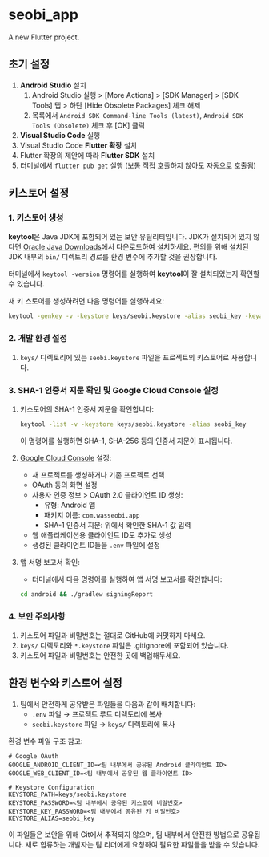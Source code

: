 # seobi_app

A new Flutter project.

## 초기 설정

1. **Android Studio** 설치
   1. Android Studio 실행 > [More Actions] > [SDK Manager] > [SDK Tools] 탭 > 하단 [Hide Obsolete Packages] 체크 해제
   2. 목록에서 `Android SDK Command-line Tools (latest)`, `Android SDK Tools (Obsolete)` 체크 후 [OK] 클릭
2. **Visual Studio Code** 실행
3. Visual Studio Code **Flutter 확장** 설치
4. Flutter 확장의 제안에 따라 **Flutter SDK** 설치
5. 터미널에서 `flutter pub get` 실행 (보통 직접 호출하지 않아도 자동으로 호출됨)

## 키스토어 설정

### 1. 키스토어 생성
**keytool**은 Java JDK에 포함되어 있는 보안 유틸리티입니다. JDK가 설치되어 있지 않다면 [Oracle Java Downloads](https://www.oracle.com/java/technologies/downloads/)에서 다운로드하여 설치하세요. 편의를 위해 설치된 JDK 내부의 `bin/` 디렉토리 경로를 환경 변수에 추가할 것을 권장합니다.

터미널에서 `keytool -version` 명령어를 실행하여 **keytool**이 잘 설치되었는지 확인할 수 있습니다.

새 키 스토어를 생성하려면 다음 명령어를 실행하세요:

```bash
keytool -genkey -v -keystore keys/seobi.keystore -alias seobi_key -keyalg RSA -keysize 2048 -validity 10000
```

### 2. 개발 환경 설정

1. `keys/` 디렉토리에 있는 `seobi.keystore` 파일을 프로젝트의 키스토어로 사용합니다.

### 3. SHA-1 인증서 지문 확인 및 Google Cloud Console 설정

1. 키스토어의 SHA-1 인증서 지문을 확인합니다:
   ```bash
   keytool -list -v -keystore keys/seobi.keystore -alias seobi_key
   ```
   이 명령어를 실행하면 SHA-1, SHA-256 등의 인증서 지문이 표시됩니다.

2. [Google Cloud Console](https://console.cloud.google.com/) 설정:
   - 새 프로젝트를 생성하거나 기존 프로젝트 선택
   - OAuth 동의 화면 설정
   - 사용자 인증 정보 > OAuth 2.0 클라이언트 ID 생성:
     * 유형: Android 앱
     * 패키지 이름: `com.wasseobi.app`
     * SHA-1 인증서 지문: 위에서 확인한 SHA-1 값 입력
   - 웹 애플리케이션용 클라이언트 ID도 추가로 생성
   - 생성된 클라이언트 ID들을 `.env` 파일에 설정

3. 앱 서명 보고서 확인:
   - 터미널에서 다음 명령어를 실행하여 앱 서명 보고서를 확인합니다:
   ```bash
   cd android && ./gradlew signingReport
   ```

### 4. 보안 주의사항

1. 키스토어 파일과 비밀번호는 절대로 GitHub에 커밋하지 마세요.
2. `keys/` 디렉토리와 `*.keystore` 파일은 .gitignore에 포함되어 있습니다.
3. 키스토어 파일과 비밀번호는 안전한 곳에 백업해두세요.

## 환경 변수와 키스토어 설정

1. 팀에서 안전하게 공유받은 파일들을 다음과 같이 배치합니다:
   - `.env` 파일 → 프로젝트 루트 디렉토리에 복사
   - `seobi.keystore` 파일 → `keys/` 디렉토리에 복사

환경 변수 파일 구조 참고:
```properties
# Google OAuth
GOOGLE_ANDROID_CLIENT_ID=<팀 내부에서 공유된 Android 클라이언트 ID>
GOOGLE_WEB_CLIENT_ID=<팀 내부에서 공유된 웹 클라이언트 ID>

# Keystore Configuration
KEYSTORE_PATH=keys/seobi.keystore
KEYSTORE_PASSWORD=<팀 내부에서 공유된 키스토어 비밀번호>
KEYSTORE_KEY_PASSWORD=<팀 내부에서 공유된 키 비밀번호>
KEYSTORE_ALIAS=seobi_key
```

이 파일들은 보안을 위해 Git에서 추적되지 않으며, 팀 내부에서 안전한 방법으로 공유됩니다. 새로 합류하는 개발자는 팀 리더에게 요청하여 필요한 파일들을 받을 수 있습니다.
